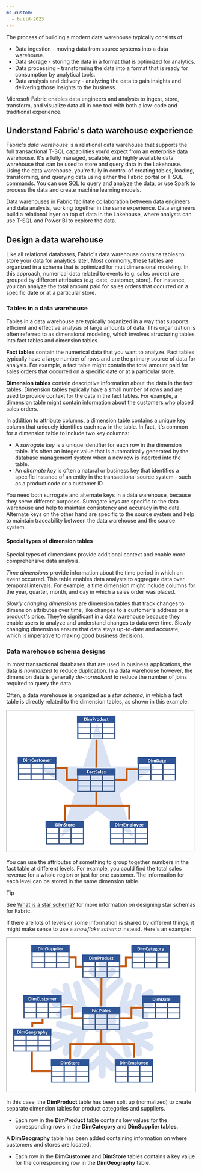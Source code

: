 ```yaml
---
ms.custom:
  - build-2023
---
```

The process of building a modern data warehouse typically consists of:

- Data ingestion - moving data from source systems into a data warehouse.
- Data storage - storing the data in a format that is optimized for analytics.
- Data processing - transforming the data into a format that is ready for consumption by analytical tools.
- Data analysis and delivery - analyzing the data to gain insights and delivering those insights to the business.

Microsoft Fabric enables data engineers and analysts to ingest, store, transform, and visualize data all in one tool with both a low-code and traditional experience.

## Understand Fabric's data warehouse experience

Fabric's *data warehouse* is a relational data warehouse that supports the full transactional T-SQL capabilities you'd expect from an enterprise data warehouse. It's a fully managed, scalable, and highly available data warehouse that can be used to store and query data in the Lakehouse. Using the data warehouse, you're fully in control of creating tables, loading, transforming, and querying data using either the Fabric portal or T-SQL commands. You can use SQL to query and analyze the data, or use Spark to process the data and create machine learning models.

Data warehouses in Fabric facilitate collaboration between data engineers and data analysts, working together in the same experience. Data engineers build a relational layer on top of data in the Lakehouse, where analysts can use T-SQL and Power BI to explore the data.

## Design a data warehouse

Like all relational databases, Fabric's data warehouse contains tables to store your data for analytics later. Most commonly, these tables are organized in a schema that is optimized for multidimensional modeling. In this approach, numerical data related to events (e.g. sales orders) are grouped by different attributes (e.g. date, customer, store). For instance, you can analyze the total amount paid for sales orders that occurred on a specific date or at a particular store.

### Tables in a data warehouse

Tables in a data warehouse are typically organized in a way that supports efficient and effective analysis of large amounts of data. This organization is often referred to as dimensional modeling, which involves structuring tables into fact tables and dimension tables.

**Fact tables** contain the numerical data that you want to analyze. Fact tables typically have a large number of rows and are the primary source of data for analysis. For example, a fact table might contain the total amount paid for sales orders that occurred on a specific date or at a particular store.

**Dimension tables** contain descriptive information about the data in the fact tables. Dimension tables typically have a small number of rows and are used to provide context for the data in the fact tables. For example, a dimension table might contain information about the customers who placed sales orders.

In addition to attribute columns, a dimension table contains a unique key column that uniquely identifies each row in the table. In fact, it's common for a dimension table to include two key columns:

- A *surrogate key* is a unique identifier for each row in the dimension table. It's often an integer value that is automatically generated by the database management system when a new row is inserted into the table.
- An *alternate key* is often a natural or business key that identifies a specific instance of an entity in the transactional source system - such as a product code or a customer ID.

You need both surrogate and alternate keys in a data warehouse, because they serve different purposes. Surrogate keys are specific to the data warehouse and help to maintain consistency and accuracy in the data. Alternate keys on the other hand are specific to the source system and help to maintain traceability between the data warehouse and the source system.

#### Special types of dimension tables

Special types of dimensions provide additional context and enable more comprehensive data analysis.

*Time dimensions* provide information about the time period in which an event occurred. This table enables data analysts to aggregate data over temporal intervals. For example, a time dimension might include columns for the year, quarter, month, and day in which a sales order was placed.

*Slowly changing dimensions* are dimension tables that track changes to dimension attributes over time, like changes to a customer's address or a product's price. They're significant in a data warehouse because they enable users to analyze and understand changes to data over time. Slowly changing dimensions ensure that data stays up-to-date and accurate, which is imperative to making good business decisions.

### Data warehouse schema designs

In most transactional databases that are used in business applications, the data is *normalized* to reduce duplication. In a data warehouse however, the dimension data is generally *de-normalized* to reduce the number of joins required to query the data.

Often, a data warehouse is organized as a *star schema*, in which a fact table is directly related to the dimension tables, as shown in this example:

![Diagram of a star schema design displaying a FactSales table with five dimensions that form the shape of a star.](../media/star-schema.png)

You can use the attributes of something to group together numbers in the fact table at different levels. For example, you could find the total sales revenue for a whole region or just for one customer. The information for each level can be stored in the same dimension table.

> [!TIP]
> See [What is a star schema?](https://learn.microsoft.com/power-bi/guidance/star-schema) for more information on designing star schemas for Fabric.

If there are lots of levels or some information is shared by different things, it might make sense to use a *snowflake schema* instead. Here's an example:

![Diagram of a snowflake schema design displaying multiple dimensions.](../media/snowflake-schema.png)

In this case, the **DimProduct** table has been split up (normalized) to create separate dimension tables for product categories and suppliers.

- Each row in the **DimProduct** table contains key values for the corresponding rows in the **DimCategory** and **DimSupplier tables**.

A **DimGeography** table has been added containing information on where customers and stores are located.

- Each row in the **DimCustomer** and **DimStore** tables contains a key value for the corresponding row in the **DimGeography** table.
